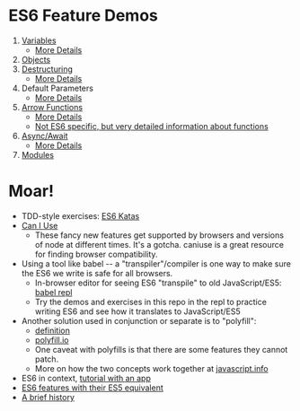 # ES6 Feature Demos

1. [Variables](./variables/demo.js)
    * [More Details](https://javascript.info/var)
2. [Objects](./objects/demo.js)
3. [Destructuring](./destructuring/demo.js)
    * [More Details](https://javascript.info/destructuring-assignment)
4. Default Parameters
    * [More Details](https://javascript.info/destructuring-assignment#smart-function-parameters)
5. [Arrow Functions](./arrowFunctions/demo.js)
    * [More Details](https://javascript.info/function-expressions-arrows)
    * [Not ES6 specific, but very detailed information about functions](https://javascript.info/function-basics)
6. [Async/Await](./asyncAwait/demo.js)
    * [More Details](https://javascript.info/async-await)
7. [Modules](./modules/demo.js)

# Moar!

* TDD-style exercises: [ES6 Katas](http://es6katas.org/)
* [Can I Use](https://caniuse.com/)
    * These fancy new features get supported by browsers and versions of node at different times.  It's a gotcha. caniuse is a great resource for finding browser compatibility.
* Using a tool like babel -- a "transpiler"/compiler is one way to make sure the ES6 we write is safe for all browsers.
    * In-browser editor for seeing ES6 "transpile" to old JavaScript/ES5: [babel repl](https://babeljs.io/repl)
    * Try the demos and exercises in this repo in the repl to practice writing ES6 and see how it translates to JavaScript/ES5
* Another solution used in conjunction or separate is to "polyfill":
    * [definition](https://developer.mozilla.org/en-US/docs/Glossary/Polyfill)
    * [polyfill.io](https://polyfill.io/)
    * One caveat with polyfills is that there are some features they cannot patch.
    * More on how the two concepts work together at [javascript.info](https://javascript.info/polyfills)
* ES6 in context, [tutorial with an app](http://ccoenraets.github.io/es6-tutorial/)
* [ES6 features with their ES5 equivalent](http://es6-features.org/)
* [A brief history](https://codeburst.io/javascript-wtf-is-es6-es8-es-2017-ecmascript-dca859e4821c)
